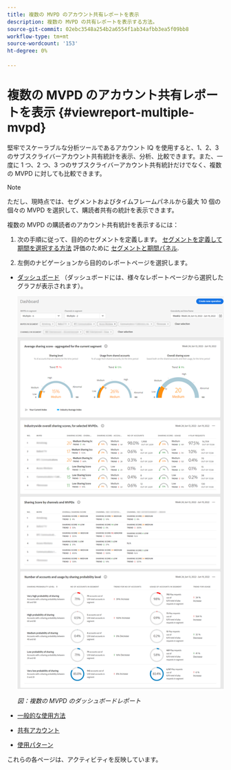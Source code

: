 ```yaml
---
title: 複数の MVPD のアカウント共有レポートを表示
description: 複数の MVPD の共有レポートを表示する方法。
source-git-commit: 02ebc3548a254b2a6554f1ab34afbb3ea5f09bb8
workflow-type: tm+mt
source-wordcount: '153'
ht-degree: 0%

---
```


# 複数の MVPD のアカウント共有レポートを表示 {#viewreport-multiple-mvpd}

堅牢でスケーラブルな分析ツールであるアカウント IQ を使用すると、1、2、3 のサブスクライバーアカウント共有統計を表示、分析、比較できます。また、一度に 1 つ、2 つ、3 つのサブスクライバーアカウント共有統計だけでなく、複数の MVPD に対しても比較できます。

>[!NOTE]
>
>ただし、現時点では、セグメントおよびタイムフレームパネルから最大 10 個の個々の MVPD を選択して、購読者共有の統計を表示できます。

複数の MVPD の購読者のアカウント共有統計を表示するには：

1. 次の手順に従って、目的のセグメントを定義します。 [セグメントを定義して期間を選択する方法](/help/AccountIQ/howto-select-segment-timeframe.md) 評価のために [セグメントと期間パネル](/help/AccountIQ/segments-timeframe.md).

1. 左側のナビゲーションから目的のレポートページを選択します。

* [ダッシュボード](/help/AccountIQ/dashboard.md) （ダッシュボードには、様々なレポートページから選択したグラフが表示されます）。

  ![](assets/mult-mvpds-dashboard.png)

  *図：複数の MVPD のダッシュボードレポート*

* [一般的な使用方法](/help/AccountIQ/general-usage-reports.md)

* [共有アカウント](/help/AccountIQ/shared-acc-reports.md)

* [使用パターン](/help/AccountIQ/usage-patterns.md)

これらの各ページは、アクティビティを反映しています。
